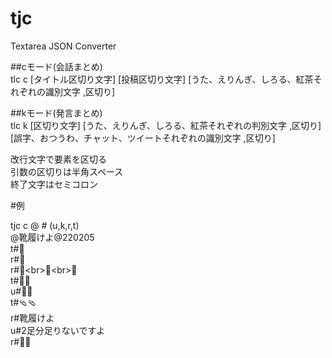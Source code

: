 # tjc
Textarea JSON Converter

##cモード(会話まとめ)  
tlc c [タイトル区切り文字] [投稿区切り文字] [うた、えりんぎ、しろる、紅茶それぞれの識別文字 ,区切り]

##kモード(発言まとめ)  
tlc k [区切り文字] [うた、えりんぎ、しろる、紅茶それぞれの判別文字 ,区切り] [誤字、おつうわ、チャット、ツイートそれぞれの識別文字 ,区切り]

改行文字で要素を区切る  
引数の区切りは半角スペース  
終了文字はセミコロン

#例

tjc c @ # (u,k,r,t)  
@靴履けよ@220205  
t#👀  
r#🍫  
r#👀&lt;br&gt;👃&lt;br&gt;👄  
t#🦵🦵  
u#🦵🦵  
t#🩴🩴  
r#靴履けよ  
u#2足分足りないですよ  
r#👠👠  
